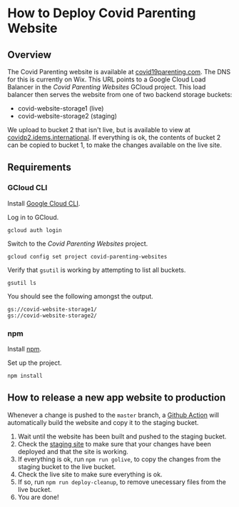 # How to Deploy Covid Parenting Website

## Overview

The Covid Parenting website is available at [covid19parenting.com][1].
The DNS for this is currently on Wix.
This URL points to a Google Cloud Load Balancer in the _Covid Parenting Websites_ GCloud project.
This load balancer then serves the website from one of two backend storage buckets:
- covid-website-storage1 (live)
- covid-website-storage2 (staging)

We upload to bucket 2 that isn't live, but is available to view at [covidp2.idems.international][2]. If everything is ok, the contents of bucket 2 can be copied to bucket 1, to make the changes available on the live site.

## Requirements

### GCloud CLI
Install [Google Cloud CLI][3].

Log in to GCloud.
```
gcloud auth login
```

Switch to the _Covid Parenting Websites_ project.
```
gcloud config set project covid-parenting-websites
```

Verify that `gsutil` is working by attempting to list all buckets.
```
gsutil ls
```

You should see the following amongst the output.
```
gs://covid-website-storage1/
gs://covid-website-storage2/
```

### npm

Install [npm][4].

Set up the project.
```
npm install
```

## How to release a new app website to production

Whenever a change is pushed to the `master` branch, a [Github Action][5] will automatically build the website and copy it to the staging bucket.

1. Wait until the website has been built and pushed to the staging bucket.
1. Check the [staging site][2] to make sure that your changes have been deployed and that the site is working.
1. If everything is ok, run `npm run golive`, to copy the changes from the staging bucket to the live bucket.
1. Check the live site to make sure everything is ok.
1. If so, run `npm run deploy-cleanup`, to remove unecessary files from the live bucket.
1. You are done!


[1]: https://covid19parenting.com
[2]: http://covidp2.idems.international/
[3]: https://cloud.google.com/sdk/docs/install
[4]: https://docs.npmjs.com/downloading-and-installing-node-js-and-npm
[5]: ../.github/workflows/build.yml
